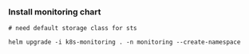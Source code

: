 ### Install monitoring chart 


```
# need default storage class for sts

helm upgrade -i k8s-monitoring . -n monitoring --create-namespace
```
